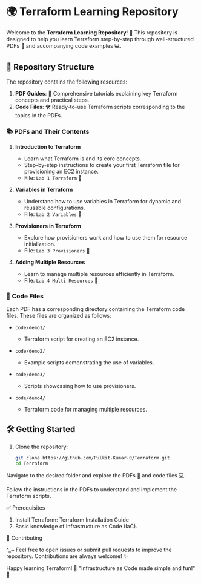 # 🌍 Terraform Learning Repository

Welcome to the **Terraform Learning Repository**! 🚀 This repository is designed to help you learn Terraform step-by-step through well-structured PDFs 📄 and accompanying code examples 💻.

## 📂 Repository Structure

The repository contains the following resources:

1. **PDF Guides**: 📘 Comprehensive tutorials explaining key Terraform concepts and practical steps.
2. **Code Files**: 🛠️ Ready-to-use Terraform scripts corresponding to the topics in the PDFs.

### 📚 PDFs and Their Contents

1. **Introduction to Terraform**  
   - Learn what Terraform is and its core concepts.  
   - Step-by-step instructions to create your first Terraform file for provisioning an EC2 instance.  
   - File: `Lab 1 Terraform` 📁

2. **Variables in Terraform**  
   - Understand how to use variables in Terraform for dynamic and reusable configurations.  
   - File: `Lab 2 Variables` 📁

3. **Provisioners in Terraform**  
   - Explore how provisioners work and how to use them for resource initialization.  
   - File: `Lab 3 Provisioners` 📁

4. **Adding Multiple Resources**  
   - Learn to manage multiple resources efficiently in Terraform.  
   - File: `Lab 4 Multi Resources` 📁

### 💾 Code Files

Each PDF has a corresponding directory containing the Terraform code files. These files are organized as follows:

- `code/demo1/`  
  - Terraform script for creating an EC2 instance.

- `code/demo2/`  
  - Example scripts demonstrating the use of variables.

- `code/demo3/`  
  - Scripts showcasing how to use provisioners.

- `code/demo4/`  
  - Terraform code for managing multiple resources.

## 🛠️ Getting Started

1. Clone the repository:  
   ```bash
   git clone https://github.com/Pulkit-Kumar-0/Terraform.git
   cd Terraform
Navigate to the desired folder and explore the PDFs 📄 and code files 💻.

Follow the instructions in the PDFs to understand and implement the Terraform scripts.

✅ Prerequisites
1. Install Terraform: Terraform Installation Guide
2. Basic knowledge of Infrastructure as Code (IaC).

🤝 Contributing

^_~ Feel free to open issues or submit pull requests to improve the repository. Contributions are always welcome! ✨

Happy learning Terraform! 🎉
"Infrastructure as Code made simple and fun!" 🌟
